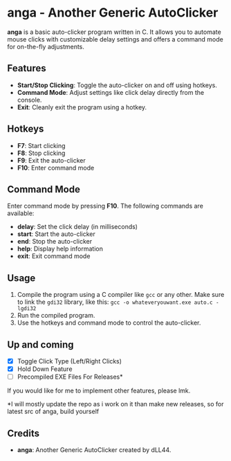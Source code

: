 # anga - Another Generic AutoClicker

**anga** is a basic auto-clicker program written in C. It allows you to automate mouse clicks with customizable delay settings and offers a command mode for on-the-fly adjustments.

## Features

- **Start/Stop Clicking**: Toggle the auto-clicker on and off using hotkeys.
- **Command Mode**: Adjust settings like click delay directly from the console.
- **Exit**: Cleanly exit the program using a hotkey.

## Hotkeys

- **F7**: Start clicking
- **F8**: Stop clicking
- **F9**: Exit the auto-clicker
- **F10**: Enter command mode

## Command Mode

Enter command mode by pressing **F10**. The following commands are available:

- **delay**: Set the click delay (in milliseconds)
- **start**: Start the auto-clicker
- **end**: Stop the auto-clicker
- **help**: Display help information
- **exit**: Exit command mode

## Usage

1. Compile the program using a C compiler like `gcc` or any other. Make sure to link the `gdi32` library, like this: `gcc -o whateveryouwant.exe auto.c -lgdi32`
2. Run the compiled program.
3. Use the hotkeys and command mode to control the auto-clicker.

## Up and coming
- [X] Toggle Click Type (Left/Right Clicks)
- [X] Hold Down Feature
- [ ] Precompiled EXE Files For Releases*

If you would like for me to implement other features, please lmk.

*I will mostly update the repo as i work on it than make new releases, so for latest src of anga, build yourself

## Credits

- **anga**: Another Generic AutoClicker created by dLL44.
